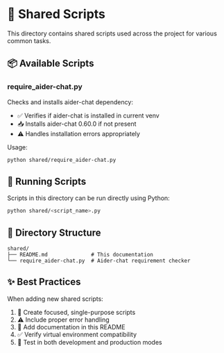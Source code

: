 # 🔄 Shared Scripts

This directory contains shared scripts used across the project for various common tasks.

## 📦 Available Scripts

### require_aider-chat.py
Checks and installs aider-chat dependency:
- ✅ Verifies if aider-chat is installed in current venv
- 📥 Installs aider-chat 0.60.0 if not present
- ⚠️ Handles installation errors appropriately

Usage:
```bash
python shared/require_aider-chat.py
```

## 🚀 Running Scripts

Scripts in this directory can be run directly using Python:
```bash
python shared/<script_name>.py
```

## 📁 Directory Structure

```
shared/
├── README.md              # This documentation
└── require_aider-chat.py  # Aider-chat requirement checker
```

## ✨ Best Practices

When adding new shared scripts:
1. 📝 Create focused, single-purpose scripts
2. ⚠️ Include proper error handling
3. 📖 Add documentation in this README
4. ✅ Verify virtual environment compatibility
5. 🔄 Test in both development and production modes
